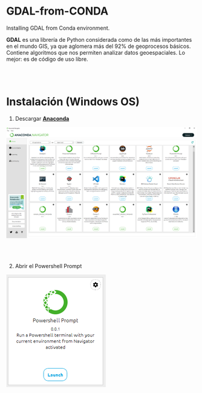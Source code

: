 # GDAL-from-CONDA
Installing GDAL from Conda environment.

**GDAL** es una librería de Python considerada como de las más importantes en el mundo GIS, ya que aglomera más del 92% de geoprocesos básicos. Contiene algoritmos que nos permiten analizar datos geoespaciales. Lo mejor: es de código de uso libre.

<br />
<br />

# Instalación (Windows OS)

1. Descargar [**Anaconda**](https://www.anaconda.com/download)

![anaconda](images/anaconda_environment.PNG)

<br />
<br />

2. Abrir el Powershell Prompt

![prompt](images/powershell_p.PNG)
